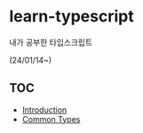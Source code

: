 # learn-typescript
내가 공부한 타입스크립트

(24/01/14~)



## TOC

- [Introduction](https://github.com/leegwae/learn-typescript/blob/main/introduction.md)
- [Common Types](https://github.com/leegwae/learn-typescript/blob/main/common-types.md)
